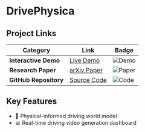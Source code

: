 # DrivePhysica

## Project Links

| Category              | Link                                                         | Badge                                                        |
| --------------------- | ------------------------------------------------------------ | ------------------------------------------------------------ |
| **Interactive Demo**  | [Live Demo](https://shanpoyang654.github.io/InstaDrive/page.html) | ![Demo](https://img.shields.io/badge/Demo-Live-green)        |
| **Research Paper**    | [arXiv Paper](https://www.researchgate.net/publication/394053515_InstaDrive_Instance-Aware_Driving_World_Models_for_Realistic_and_Consistent_Video_Generation)              | ![Paper](https://img.shields.io/badge/PDF-arXiv-blue)        |
| **GitHub Repository** | [Source Code](https://github.com/shanpoyang654/DrivePhysica) | ![Code](https://img.shields.io/badge/Code-Open_Source-orange) |

## Key Features

- 🚗 Physical-informed driving world model  
- 📊 Real-time driving video generation dashboard  

